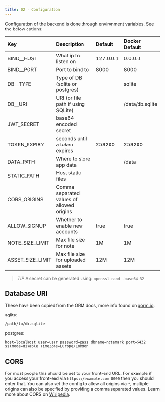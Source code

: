 ```yaml
---
title: 02 - Configuration
---
```

Configuration of the backend is done through environment variables. See the below options:

| Key              | Description                               | Default   | Docker Default
|:---------------- |:----------------------------------------- |:----------|:--------------- |
| BIND__HOST       | What ip to listen on                      | 127.0.0.1 | 0.0.0.0         |
| BIND__PORT       | Port to bind to                           | 8000      | 8000            |
| DB__TYPE         | Type of DB (sqlite or postgres)           |           | sqlite          |
| DB__URI          | URI (or file path if using SQLite)        |           | /data/db.sqlite |
| JWT_SECRET       | base64 encoded secret                     |           |                 |
| TOKEN_EXPIRY     | seconds until a token expires             | 259200    | 259200          |
| DATA_PATH        | Where to store app data                   |           | /data           |
| STATIC_PATH      | Host static files                         |           |                 |
| CORS_ORIGINS     | Comma separated values of allowed origins |           |                 |
| ALLOW_SIGNUP     | Whether to enable new accounts            |  true     | true            |
| NOTE_SIZE_LIMIT  | Max file size for note                    |  1M       | 1M              |
| ASSET_SIZE_LIMIT | Max file size for uploaded assets         |  12M      | 12M             |

> *TIP* A secret can be generated using: `openssl rand -base64 32`

## Database URI
These have been copied from the ORM docs, more info found on [gorm.io](https://gorm.io/docs/connecting_to_the_database.html).

sqlite:

```text
/path/to/db.sqlite
```

postgres:

```text
host=localhost user=user password=pass dbname=notemark port=5432 sslmode=disable TimeZone=Europe/London
```

## CORS
For most people this should be set to your front-end URL. For example if you access your front-end via `https://example.com:8000` then you should enter that. You can also set the config to allow all origins via `*`, multiple origins can also be specified by providing a comma separated values. Learn more about CORS on [Wikipedia](https://en.wikipedia.org/wiki/Cross-origin_resource_sharing).

